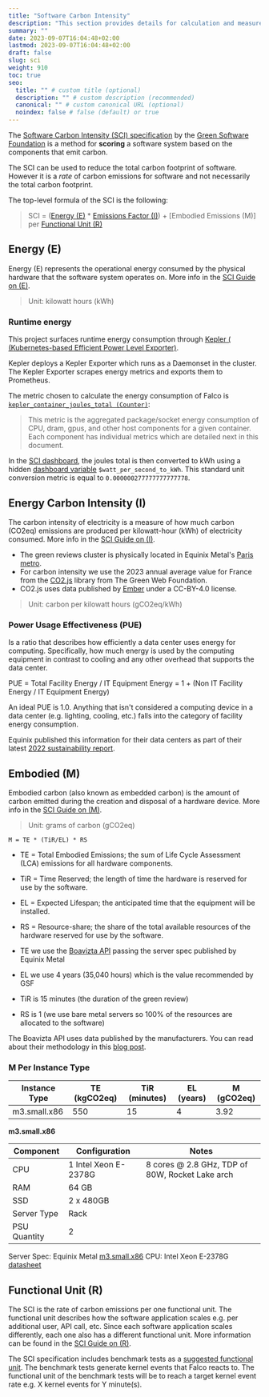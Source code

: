 ```yaml
---
title: "Software Carbon Intensity"
description: "This section provides details for calculation and measurement of Software Carbon Intensity (SCI) specification."
summary: ""
date: 2023-09-07T16:04:48+02:00
lastmod: 2023-09-07T16:04:48+02:00
draft: false
slug: sci
weight: 910
toc: true
seo:
  title: "" # custom title (optional)
  description: "" # custom description (recommended)
  canonical: "" # custom canonical URL (optional)
  noindex: false # false (default) or true
---
```


The [Software Carbon Intensity (SCI) specification][1] by the [Green Software Foundation](https://greensoftware.foundation) is a method for **scoring** a software system based on the components that emit carbon.

The SCI can be used to reduce the total carbon footprint of software. However it is a _rate_ of carbon emissions for software and not necessarily the total carbon footprint.

The top-level formula of the SCI is the following:

> SCI = ([Energy (E)](#energy-e) * [Emissions Factor (I)](#energy-carbon-intensity-i)) + [Embodied Emissions (M)] per [Functional Unit (R)][5]

## Energy (E)

Energy (E) represents the operational energy consumed by the physical hardware that the software system operates on. More info in the [SCI Guide on (E)][2].

> Unit: kilowatt hours (kWh)

### Runtime energy

This project surfaces runtime energy consumption through [Kepler ( (Kubernetes-based Efficient Power Level Exporter)](https://github.com/sustainable-computing-io/kepler).

Kepler deploys a Kepler Exporter which runs as a Daemonset in the cluster. The Kepler Exporter scrapes energy metrics and exports them to Prometheus.

The metric chosen to calculate the energy consumption of Falco is [`kepler_container_joules_total (Counter)`](https://sustainable-computing.io/design/metrics):

> This metric is the aggregated package/socket energy consumption of CPU, dram, gpus, and other host components for a given container. Each component has individual metrics which are detailed next in this document.

In the [SCI dashboard](https://github.com/cncf-tags/green-reviews-tooling/blob/3a6266ceae99f40aaa367174ffb899385caf1d50/clusters/base/falco-sci.yaml#L505), the joules total is then converted to kWh using a hidden [dashboard variable](https://grafana.com/docs/grafana/latest/dashboards/variables) `$watt_per_second_to_kWh`. This standard unit conversion metric is equal to `0.000000277777777777778`.

## Energy Carbon Intensity (I)

The carbon intensity of electricity is a measure of how much carbon (CO2eq) emissions are produced per kilowatt-hour (kWh) of electricity consumed. More info in the [SCI Guide on (I)][3].

- The green reviews cluster is physically located in Equinix Metal's [Paris metro](https://deploy.equinix.com/locations).
- For carbon intensity we use the 2023 annual average value for France from the [CO2.js](https://github.com/thegreenwebfoundation/co2.js/blob/main/data/output/average-intensities.json#L422-L427) library from The Green Web Foundation.
- CO2.js uses data published by [Ember](https://ember-climate.org/data) under a CC-BY-4.0 license.

> Unit: carbon per kilowatt hours (gCO2eq/kWh)

### Power Usage Effectiveness (PUE)

Is a ratio that describes how efficiently a data center uses energy for computing. Specifically, how much energy is used by the computing equipment in contrast to cooling and any other overhead that supports the data center.

PUE = Total Facility Energy / IT Equipment Energy =  1 + (Non IT Facility Energy / IT Equipment Energy)

An ideal PUE is 1.0. Anything that isn't considered a computing device in a data center (e.g. lighting, cooling, etc.) falls into the category of facility energy consumption.

Equinix published this information for their data centers as part of their latest [2022 sustainability report](https://sustainability.equinix.com/wp-content/uploads/2023/05/Equinix-Inc.-2022-Sustainability-Report-Highlights-1.pdf).

## Embodied (M)

Embodied carbon (also known as embedded carbon) is the amount of carbon emitted during the creation and disposal of a hardware device. More info in the [SCI Guide on (M)][4].

> Unit: grams of carbon (gCO2eq)

```M = TE * (TiR/EL) * RS```

- TE = Total Embodied Emissions; the sum of Life Cycle Assessment (LCA) emissions for all hardware components.
- TiR = Time Reserved; the length of time the hardware is reserved for use by the software.
- EL = Expected Lifespan; the anticipated time that the equipment will be installed.
- RS = Resource-share; the share of the total available resources of the hardware reserved for use by the software.

- TE we use the [Boavizta API](https://doc.api.boavizta.org) passing the server spec published by Equinix Metal
- EL we use 4 years (35,040 hours) which is the value recommended by GSF
- TiR is 15 minutes (the duration of the green review)
- RS is 1 (we use bare metal servers so 100% of the resources are allocated to the software)

The Boavizta API uses data published by the manufacturers. You can read about their methodology in this [blog post](https://www.boavizta.org/en/blog/empreinte-de-la-fabrication-d-un-serveur).

### M Per Instance Type

| Instance Type | TE (kgCO2eq) | TiR (minutes) | EL (years) | M (gCO2eq) |
|---------------|--------------|---------------|------------|------------|
| m3.small.x86  | 550          | 15            | 4          | 3.92       |

**m3.small.x86**

| Component   | Configuration        | Notes                                           |
|-------------|----------------------|-------------------------------------------------|
| CPU         | 1 Intel Xeon E-2378G | 8 cores @ 2.8 GHz, TDP of 80W, Rocket Lake arch |
| RAM         | 64 GB                |                                                 |
| SSD         | 2 x 480GB            |                                                 |
| Server Type | Rack                 |                                                 |
| PSU Quantity| 2                    |                                                 |

Server Spec: Equinix Metal [m3.small.x86](https://deploy.equinix.com/product/servers/m3-small)
CPU: Intel Xeon E-2378G [datasheet](https://www.intel.com/content/www/us/en/products/sku/212262/intel-xeon-e2378g-processor-16m-cache-2-80-ghz/specifications.html)

## Functional Unit (R)

The SCI is the rate of carbon emissions per one functional unit. The functional unit describes how the software application scales e.g. per additional user, API call, etc. Since each software application scales differently, each one also has a different functional unit. More information can be found in the [SCI Guide on (R)][5].

The SCI specification includes benchmark tests as a [suggested functional unit](https://sci.greensoftware.foundation/#functional-unit). The benchmark tests generate kernel events that Falco reacts to. The functional unit of the benchmark tests will be to reach a target kernel event rate e.g. X kernel events for Y minute(s).

<!-- Sources -->
[1]: https://sci.greensoftware.foundation
[2]: https://sci-guide.greensoftware.foundation/E
[3]: https://sci-guide.greensoftware.foundation/I
[4]: https://sci-guide.greensoftware.foundation/M
[5]: https://sci-guide.greensoftware.foundation/R
